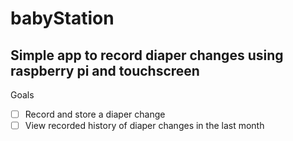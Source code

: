 # babyStation
Simple app to record diaper changes using raspberry pi and touchscreen
---
Goals
- [ ] Record and store a diaper change
- [ ] View recorded history of diaper changes in the last month 
